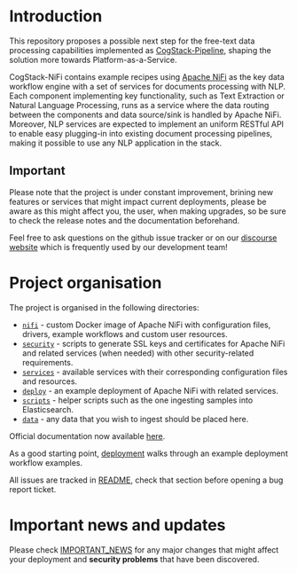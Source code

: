 # Introduction
This repository proposes a possible next step for the free-text data processing capabilities implemented as [CogStack-Pipeline](https://github.com/CogStack/CogStack-Pipeline), shaping the solution more towards Platform-as-a-Service.

CogStack-NiFi contains example recipes using [Apache NiFi](https://nifi.apache.org/) as the key data workflow engine with a set of services for documents processing with NLP. 
Each component implementing key functionality, such as Text Extraction or Natural Language Processing, runs as a service where the data routing between the components and data source/sink is handled by Apache NiFi.
Moreover, NLP services are expected to implement an uniform RESTful API to enable easy plugging-in into existing document processing pipelines, making it possible to use any NLP application in the stack.

## Important

Please note that the project is under constant improvement, brining new features or services that might impact current deployments, please be aware as this might affect you, the user, when making upgrades, so be sure to check the release notes and the documentation beforehand. 

Feel free to ask questions on the github issue tracker or on our [discourse website](https://discourse.cogstack.org) which is frequently used by our development team!
<br>

# Project organisation
The project is organised in the following directories:
- [`nifi`](./nifi) - custom Docker image of Apache NiFi with configuration files, drivers, example workflows and custom user resources.
- [`security`](./security) - scripts to generate SSL keys and certificates for Apache NiFi and related services (when needed) with other security-related requirements.
- [`services`](./services) - available services with their corresponding configuration files and resources.
- [`deploy`](./deploy) - an example deployment of Apache NiFi with related services.
- [`scripts`](./scripts) - helper scripts such as the one ingesting samples into Elasticsearch.
- [`data`](./data) - any data that you wish to ingest should be placed here.


Official documentation now available [here](https://cogstack-nifi.readthedocs.io/en/latest/).

As a good starting point, [deployment](https://cogstack-nifi.readthedocs.io/en/latest/deploy/main.html) walks through an example deployment workflow examples.

All issues are tracked in [README](https://cogstack-nifi.readthedocs.io/en/latest/deploy/main.html), check that section before opening a bug report ticket.

# Important news and updates

Please check [IMPORTANT_NEWS](https://cogstack-nifi.readthedocs.io/en/latest/news.html) for any major changes that might affect your deployment and <strong>security problems</strong> that have been discovered.